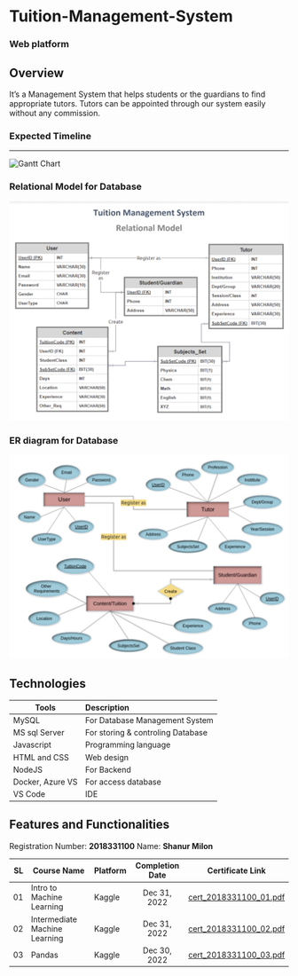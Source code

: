 # Tuition-Management-System
### Web platform


## Overview

It’s a Management System that helps students or the guardians to
find appropriate tutors.
Tutors can be appointed through our system
easily without any commission.

### Expected Timeline
-----------------
![Gantt Chart](Gantt_chart.png)


### Relational Model for Database
<p align="center"> <img src="rmodelTMS.png"> </p>

### ER diagram for Database

<p align="center"> <img src="ER diagramTMS.png"> </p>


Technologies 
----------------------------------
Tools | Description 
--------------|:------------|
MySQL | For Database Management System 
MS sql Server | For storing & controling Database
Javascript | Programming language
HTML and CSS | Web design
NodeJS | For Backend
Docker, Azure VS | For access database
VS Code | IDE

                     


## Features and Functionalities




Registration Number: **2018331100**
Name: **Shanur Milon**

|   SL | Course Name                   | Platform | Completion Date | Certificate Link                                                                                  |
| ---: | ----------------------------- | -------- | :-------------: | ------------------------------------------------------------------------------------------------- |
|   01 | Intro to Machine Learning     | Kaggle   |  Dec 31, 2022   | [cert_2018331100_01.pdf](https://www.kaggle.com/learn/certification/shanurmilon00/intro-to-machine-learning)               |
|   02 | Intermediate Machine Learning | Kaggle   |  Dec 31, 2022   | [cert_2018331100_02.pdf](https://www.kaggle.com/learn/intermediate-machine-learning)              |
|   03 | Pandas                        | Kaggle   |  Dec 30, 2022   | [cert_2018331100_03.pdf](https://www.kaggle.com/learn/certification/shanurmilon00/pandas)         |
 
